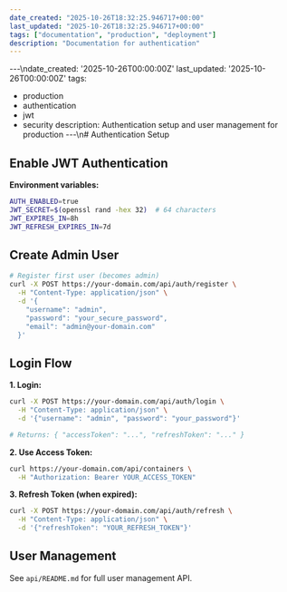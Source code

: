 ```yaml
---
date_created: "2025-10-26T18:32:25.946717+00:00"
last_updated: "2025-10-26T18:32:25.946717+00:00"
tags: ["documentation", "production", "deployment"]
description: "Documentation for authentication"
---
```


---\ndate_created: '2025-10-26T00:00:00Z'
last_updated: '2025-10-26T00:00:00Z'
tags:

- production
- authentication
- jwt
- security
  description: Authentication setup and user management for production
  ---\n# Authentication Setup

## Enable JWT Authentication

**Environment variables:**

```bash
AUTH_ENABLED=true
JWT_SECRET=$(openssl rand -hex 32)  # 64 characters
JWT_EXPIRES_IN=8h
JWT_REFRESH_EXPIRES_IN=7d
```

## Create Admin User

```bash
# Register first user (becomes admin)
curl -X POST https://your-domain.com/api/auth/register \
  -H "Content-Type: application/json" \
  -d '{
    "username": "admin",
    "password": "your_secure_password",
    "email": "admin@your-domain.com"
  }'
```

## Login Flow

**1. Login:**

```bash
curl -X POST https://your-domain.com/api/auth/login \
  -H "Content-Type: application/json" \
  -d '{"username": "admin", "password": "your_password"}'

# Returns: { "accessToken": "...", "refreshToken": "..." }
```

**2. Use Access Token:**

```bash
curl https://your-domain.com/api/containers \
  -H "Authorization: Bearer YOUR_ACCESS_TOKEN"
```

**3. Refresh Token (when expired):**

```bash
curl -X POST https://your-domain.com/api/auth/refresh \
  -H "Content-Type: application/json" \
  -d '{"refreshToken": "YOUR_REFRESH_TOKEN"}'
```

## User Management

See `api/README.md` for full user management API.
